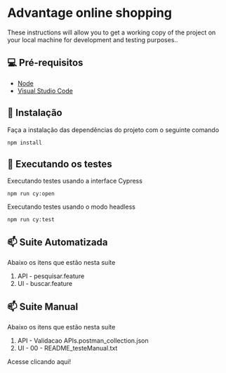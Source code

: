 # Advantage online shopping 

These instructions will allow you to get a working copy of the project on your local machine for development and testing purposes..
## 💻 Pré-requisitos

* [Node](https://nodejs.org/en/download/)
* [Visual Studio Code](https://code.visualstudio.com/download)

## 🔧 Instalação

Faça a instalação das dependências do projeto com o seguinte comando
```
npm install
```

## 🏁 Executando os testes

Executando testes usando a interface Cypress
```
npm run cy:open
```
Executando testes usando o modo headless
```
npm run cy:test
```
## 📫 Suite Automatizada

Abaixo os itens que estão nesta suíte

1. API - pesquisar.feature
2. UI - buscar.feature

## 📫 Suite Manual

Abaixo os itens que estão nesta suíte

1. API - Validacao APIs.postman_collection.json
2. UI - 00 - README_testeManual.txt

Acesse <a name=“.\advantageonlineshopping\testeManual”><a/> clicando aqui!